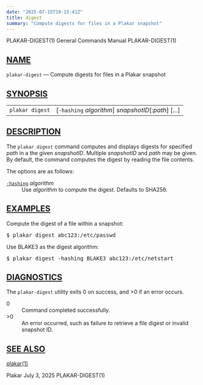 ```yaml
---
date: "2025-07-15T19:15:41Z"
title: digest
summary: "Compute digests for files in a Plakar snapshot"
---
```

<div class="head" role="doc-pageheader" aria-label="Manual header
  line"><span class="head-ltitle">PLAKAR-DIGEST(1)</span>
  <span class="head-vol">General Commands Manual</span>
  <span class="head-rtitle">PLAKAR-DIGEST(1)</span></div>
<main class="manual-text">
<section class="Sh">
<h2 class="Sh" id="NAME"><a class="permalink" href="#NAME">NAME</a></h2>
<p class="Pp"><code class="Nm">plakar-digest</code> &#x2014;
    <span class="Nd" role="doc-subtitle">Compute digests for files in a Plakar
    snapshot</span></p>
</section>
<section class="Sh">
<h2 class="Sh" id="SYNOPSIS"><a class="permalink" href="#SYNOPSIS">SYNOPSIS</a></h2>
<table class="Nm">
  <tr>
    <td><code class="Nm">plakar digest</code></td>
    <td>[<code class="Fl">-hashing</code> <var class="Ar">algorithm</var>]
      <var class="Ar">snapshotID</var>[:<var class="Ar">path</var>] [...]</td>
  </tr>
</table>
</section>
<section class="Sh">
<h2 class="Sh" id="DESCRIPTION"><a class="permalink" href="#DESCRIPTION">DESCRIPTION</a></h2>
<p class="Pp">The <code class="Nm">plakar digest</code> command computes and
    displays digests for specified <var class="Ar">path</var> in a the given
    <var class="Ar">snapshotID</var>. Multiple <var class="Ar">snapshotID</var>
    and <var class="Ar">path</var> may be given. By default, the command
    computes the digest by reading the file contents.</p>
<p class="Pp">The options are as follows:</p>
<dl class="Bl-tag">
  <dt id="hashing"><a class="permalink" href="#hashing"><code class="Fl">-hashing</code></a>
    <var class="Ar">algorithm</var></dt>
  <dd>Use <var class="Ar">algorithm</var> to compute the digest. Defaults to
      SHA256.</dd>
</dl>
</section>
<section class="Sh">
<h2 class="Sh" id="EXAMPLES"><a class="permalink" href="#EXAMPLES">EXAMPLES</a></h2>
<p class="Pp">Compute the digest of a file within a snapshot:</p>
<div class="Bd Pp Bd-indent Li">
<pre>$ plakar digest abc123:/etc/passwd</pre>
</div>
<p class="Pp">Use BLAKE3 as the digest algorithm:</p>
<div class="Bd Pp Bd-indent Li">
<pre>$ plakar digest -hashing BLAKE3 abc123:/etc/netstart</pre>
</div>
</section>
<section class="Sh">
<h2 class="Sh" id="DIAGNOSTICS"><a class="permalink" href="#DIAGNOSTICS">DIAGNOSTICS</a></h2>
<p class="Pp">The <code class="Nm">plakar-digest</code> utility exits&#x00A0;0
    on success, and&#x00A0;&gt;0 if an error occurs.</p>
<dl class="Bl-tag">
  <dt>0</dt>
  <dd>Command completed successfully.</dd>
  <dt>&gt;0</dt>
  <dd>An error occurred, such as failure to retrieve a file digest or invalid
      snapshot ID.</dd>
</dl>
</section>
<section class="Sh">
<h2 class="Sh" id="SEE_ALSO"><a class="permalink" href="#SEE_ALSO">SEE
  ALSO</a></h2>
<p class="Pp"><a class="Xr" href="../plakar/" aria-label="plakar, section
    1">plakar(1)</a></p>
</section>
</main>
<div class="foot" role="doc-pagefooter" aria-label="Manual footer
  line"><span class="foot-left">Plakar</span> <span class="foot-date">July 3,
  2025</span> <span class="foot-right">PLAKAR-DIGEST(1)</span></div>
